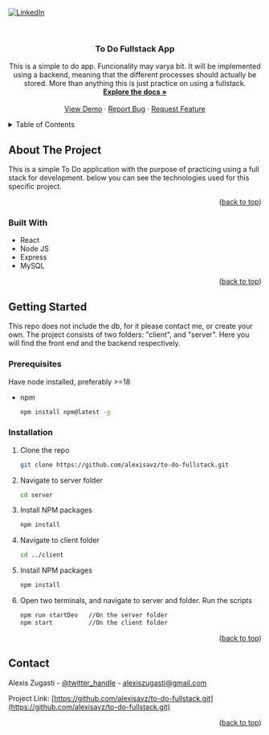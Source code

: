 <!-- Improved compatibility of back to top link: See: https://github.com/othneildrew/Best-README-Template/pull/73 -->
<a name="readme-top"></a>
<!--
*** Thanks for checking out the Best-README-Template. If you have a suggestion
*** that would make this better, please fork the repo and create a pull request
*** or simply open an issue with the tag "enhancement".
*** Don't forget to give the project a star!
*** Thanks again! Now go create something AMAZING! :D
-->



<!-- PROJECT SHIELDS -->
<!--
*** I'm using markdown "reference style" links for readability.
*** Reference links are enclosed in brackets [ ] instead of parentheses ( ).
*** See the bottom of this document for the declaration of the reference variables
*** for contributors-url, forks-url, etc. This is an optional, concise syntax you may use.
*** https://www.markdownguide.org/basic-syntax/#reference-style-links
-->

[![LinkedIn][linkedin-shield]][linkedin-url]



<!-- PROJECT LOGO -->
<br />
<div align="center">
<h3 align="center">To Do Fullstack App</h3>

  <p align="center">
    This is a simple to do app. Funcionality may varya bit. It will be implemented using a backend, meaning that the different processes should actually be stored. More than anything this is just practice on using a fullstack.
    <br />
    <a href="https://github.com/alexisavz/to-do-fullstack/tree/main"><strong>Explore the docs »</strong></a>
    <br />
    <br />
    <a href="https://github.com/alexisavz/to-do-fullstack/tree/main">View Demo</a>
    ·
    <a href="https://github.com/alexisavz/to-do-fullstack/issues">Report Bug</a>
    ·
    <a href="https://github.com/alexisavz/to-do-fullstack/issues">Request Feature</a>
  </p>
</div>



<!-- TABLE OF CONTENTS -->
<details>
  <summary>Table of Contents</summary>
  <ol>
    <li>
      <a href="#about-the-project">About The Project</a>
      <ul>
        <li><a href="#built-with">Built With</a></li>
      </ul>
    </li>
    <li>
      <a href="#getting-started">Getting Started</a>
      <ul>
        <li><a href="#prerequisites">Prerequisites</a></li>
        <li><a href="#installation">Installation</a></li>
      </ul>
    </li>
    <li><a href="#usage">Usage</a></li>
    <li><a href="#roadmap">Roadmap</a></li>
  </ol>
</details>



<!-- ABOUT THE PROJECT -->
## About The Project

This is a simple To Do application with the purpose of practicing using a full stack for development. below you can see the technologies used for this specific project.

<p align="right">(<a href="#readme-top">back to top</a>)</p>



### Built With

* React
* Node JS
* Express
* MySQL

<p align="right">(<a href="#readme-top">back to top</a>)</p>



<!-- GETTING STARTED -->
## Getting Started

This repo does not include the db, for it please contact me, or create your own. The project consists of two folders: "client", and "server".
Here you will find the front end and the backend respectively.

### Prerequisites

Have node installed, preferably >=18
* npm
  ```sh
  npm install npm@latest -g
  ```

### Installation

1. Clone the repo
   ```sh
   git clone https://github.com/alexisavz/to-do-fullstack.git
   ```
2. Navigate to server folder
   ```sh
   cd server
   ```
3. Install NPM packages
   ```sh
   npm install
   ```
4. Navigate to client folder
   ```sh
   cd ../client
   ```
5. Install NPM packages
   ```sh
   npm install
   ```
4. Open two terminals, and navigate to server and folder. Run the scripts
   ```sh
   npm run startDev   //On the server folder
   npm start          //On the client folder
   ```

<p align="right">(<a href="#readme-top">back to top</a>)</p>

<!-- CONTACT -->
## Contact

Alexis Zugasti - [@twitter_handle](https://twitter.com/ZugastiAlex) - alexiszugasti@gmail.com

Project Link: [https://github.com/alexisavz/to-do-fullstack.git](https://github.com/alexisavz/to-do-fullstack.git)

<p align="right">(<a href="#readme-top">back to top</a>)</p>


<!-- MARKDOWN LINKS & IMAGES -->
<!-- https://www.markdownguide.org/basic-syntax/#reference-style-links -->
[contributors-shield]: https://img.shields.io/github/contributors/github_username/repo_name.svg?style=for-the-badge
[contributors-url]: https://github.com/github_username/repo_name/graphs/contributors
[forks-shield]: https://img.shields.io/github/forks/github_username/repo_name.svg?style=for-the-badge
[forks-url]: https://github.com/github_username/repo_name/network/members
[stars-shield]: https://img.shields.io/github/stars/github_username/repo_name.svg?style=for-the-badge
[stars-url]: https://github.com/github_username/repo_name/stargazers
[issues-shield]: https://img.shields.io/github/issues/github_username/repo_name.svg?style=for-the-badge
[issues-url]: https://github.com/github_username/repo_name/issues
[license-shield]: https://img.shields.io/github/license/github_username/repo_name.svg?style=for-the-badge
[license-url]: https://github.com/github_username/repo_name/blob/master/LICENSE.txt
[linkedin-shield]: https://img.shields.io/badge/-LinkedIn-black.svg?style=for-the-badge&logo=linkedin&colorB=555
[linkedin-url]: https://www.linkedin.com/in/alexis-zugasti-23a26a196/
[product-screenshot]: images/screenshot.png
[Next.js]: https://img.shields.io/badge/next.js-000000?style=for-the-badge&logo=nextdotjs&logoColor=white
[Next-url]: https://nextjs.org/
[React.js]: https://img.shields.io/badge/React-20232A?style=for-the-badge&logo=react&logoColor=61DAFB
[React-url]: https://reactjs.org/
[Vue.js]: https://img.shields.io/badge/Vue.js-35495E?style=for-the-badge&logo=vuedotjs&logoColor=4FC08D
[Vue-url]: https://vuejs.org/
[Angular.io]: https://img.shields.io/badge/Angular-DD0031?style=for-the-badge&logo=angular&logoColor=white
[Angular-url]: https://angular.io/
[Svelte.dev]: https://img.shields.io/badge/Svelte-4A4A55?style=for-the-badge&logo=svelte&logoColor=FF3E00
[Svelte-url]: https://svelte.dev/
[Laravel.com]: https://img.shields.io/badge/Laravel-FF2D20?style=for-the-badge&logo=laravel&logoColor=white
[Laravel-url]: https://laravel.com
[Bootstrap.com]: https://img.shields.io/badge/Bootstrap-563D7C?style=for-the-badge&logo=bootstrap&logoColor=white
[Bootstrap-url]: https://getbootstrap.com
[JQuery.com]: https://img.shields.io/badge/jQuery-0769AD?style=for-the-badge&logo=jquery&logoColor=white
[JQuery-url]: https://jquery.com 
